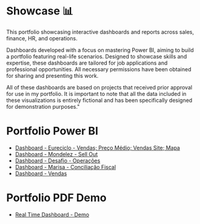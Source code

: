 # Showcase 📊
This portfolio showcasing interactive dashboards and reports across sales, finance, HR, and operations. 

Dashboards developed with a focus on mastering Power BI, aiming to build a portfolio featuring real-life scenarios. Designed to showcase skills and expertise, these dashboards are tailored for job applications and professional opportunities. All necessary permissions have been obtained for sharing and presenting this work.

All of these dashboards are based on projects that received prior approval for use in my portfolio. It is important to note that all the data included in these visualizations is entirely fictional and has been specifically designed for demonstration purposes."

# Portfolio Power BI

- [Dashboard - Eureciclo - Vendas; Preço Médio; Vendas Site; Mapa](https://app.powerbi.com/groups/b76988de-bfff-44c9-940f-60df1182ee35/reports/ed3199e3-0f30-4fe2-9e05-b1958f644b3c/ReportSection?experience=power-bi) 
- [Dashboard - Mondelez - Sell Out](https://app.powerbi.com/view?r=eyJrIjoiY2YxYzE3NTItNmY2MC00MzU1LTg0ZjktNjZjZWFiNWQ5MDczIiwidCI6IjIxYzJlNjZhLTJiOWYtNGE5OS1iZWZiLTlhZTk5MDVhNzIwZCJ9)
- [Dashboard - Desafio  - Operações](https://app.powerbi.com/view?r=eyJrIjoiM2UwMTRhYzEtZmQwMC00OTkxLWJmNmEtN2UzMTNkM2E5NDIwIiwidCI6IjIxYzJlNjZhLTJiOWYtNGE5OS1iZWZiLTlhZTk5MDVhNzIwZCJ9)
- [Dashboard - Marisa - Conciliação Fiscal](https://app.powerbi.com/view?r=eyJrIjoiMjY0NTBlYmYtOGE1OS00NmY2LTljOGQtNmY5YTlmYWM5NmRhIiwidCI6IjIxYzJlNjZhLTJiOWYtNGE5OS1iZWZiLTlhZTk5MDVhNzIwZCJ9)
- [Dashboard - Vendas](https://app.powerbi.com/view?r=eyJrIjoiNmFkZTkyNGItNTc5Zi00MDVkLWEwNTMtMmFlNGJjMDc4YjM3IiwidCI6IjIxYzJlNjZhLTJiOWYtNGE5OS1iZWZiLTlhZTk5MDVhNzIwZCJ9)

# Portfolio PDF Demo
- [Real Time Dashboard - Demo](https://www.canva.com/design/DAGbBJWJGGM/qfabJYOOvMymAbi399FuQg/edit?utm_content=DAGbBJWJGGM&utm_campaign=designshare&utm_medium=link2&utm_source=sharebutton)
